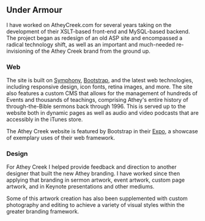 ## Under Armour

I have worked on AtheyCreek.com for several years taking on the development of their XSLT-based front-end and MySQL-based backend. The project began as redesign of an old ASP site and encompassed a radical technology shift, as well as an important and much-needed re-invisioning of the Athey Creek brand from the ground up.

### Web

The site is built on [Symphony](http://getsymphony.com/), [Bootstrap](http://getbootstrap.com/), and the latest web technologies, including responsive design, icon fonts, retina images, and more. The site also features a custom CMS that allows for the management of hundreds of Events and thousands of teachings, comprising Athey's entire history of through-the-Bible sermons back through 1996. This is served up to the website both in dynamic pages as well as audio and video podcasts that are accessibly in the iTunes store.

The Athey Creek website is featured by Bootstrap in their [Expo](http://expo.getbootstrap.com/), a showcase of exemplary uses of their web framework.

### Design

For Athey Creek I helped provide feedback and direction to another designer that built the new Athey branding. I have worked since then applying that branding in sermon artwork, event artwork, custom page artwork, and in Keynote presentations and other mediums.

Some of this artwork creation has also been supplemented with custom photography and editing to achieve a variety of visual styles within the greater branding framework.
